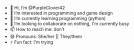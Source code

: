 - 👋 Hi, I’m @PurpleClover42
- 👀 I’m interested in programming and game design
- 🌱 I’m currently learning programming (python)
- 💞️ I’m looking to collaborate on nothing, I'm currently busy
- 📫 How to reach me: don't
- 😄 Pronouns: She/her || They/them
- ⚡ Fun fact: I'm trying

<!---
PurpleClover42/PurpleClover42 is a ✨ special ✨ repository because its `README.md` (this file) appears on your GitHub profile.
You can click the Preview link to take a look at your changes.
--->
